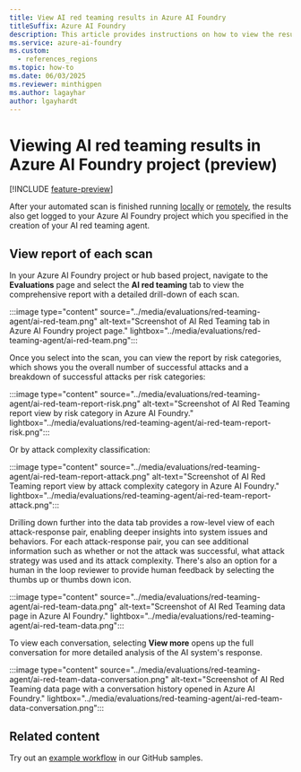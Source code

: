 ```yaml
---
title: View AI red teaming results in Azure AI Foundry
titleSuffix: Azure AI Foundry
description: This article provides instructions on how to view the results of the AI red teaming agent's scan of a Generative AI application in Azure AI Foundry.
ms.service: azure-ai-foundry
ms.custom:
  - references_regions
ms.topic: how-to
ms.date: 06/03/2025
ms.reviewer: minthigpen
ms.author: lagayhar
author: lgayhardt
---
```


# Viewing AI red teaming results in Azure AI Foundry project (preview)

[!INCLUDE [feature-preview](../includes/feature-preview.md)]

After your automated scan is finished running [locally](./develop/run-scans-ai-red-teaming-agent.md) or [remotely](./develop/run-ai-red-teaming-cloud.md), the results also get logged to your Azure AI Foundry project which you specified in the creation of your AI red teaming agent.

## View report of each scan

In your Azure AI Foundry project or hub based project, navigate to the **Evaluations** page and select the **AI red teaming** tab to view the comprehensive report with a detailed drill-down of each scan.

:::image type="content" source="../media/evaluations/red-teaming-agent/ai-red-team.png" alt-text="Screenshot of AI Red Teaming tab in Azure AI Foundry project page." lightbox="../media/evaluations/red-teaming-agent/ai-red-team.png":::

Once you select into the scan, you can view the report by risk categories, which shows you the overall number of successful attacks and a breakdown of successful attacks per risk categories:

:::image type="content" source="../media/evaluations/red-teaming-agent/ai-red-team-report-risk.png" alt-text="Screenshot of AI Red Teaming report view by risk category in Azure AI Foundry." lightbox="../media/evaluations/red-teaming-agent/ai-red-team-report-risk.png":::

Or by attack complexity classification:

:::image type="content" source="../media/evaluations/red-teaming-agent/ai-red-team-report-attack.png" alt-text="Screenshot of AI Red Teaming report view by attack complexity category in Azure AI Foundry." lightbox="../media/evaluations/red-teaming-agent/ai-red-team-report-attack.png":::

Drilling down further into the data tab provides a row-level view of each attack-response pair, enabling deeper insights into system issues and behaviors. For each attack-response pair, you can see additional information such as whether or not the attack was successful, what attack strategy was used and its attack complexity. There's also an option for a human in the loop reviewer to provide human feedback by selecting the thumbs up or thumbs down icon.

:::image type="content" source="../media/evaluations/red-teaming-agent/ai-red-team-data.png" alt-text="Screenshot of AI Red Teaming data page in Azure AI Foundry." lightbox="../media/evaluations/red-teaming-agent/ai-red-team-data.png":::

To view each conversation, selecting **View more** opens up the full conversation for more detailed analysis of the AI system's response.

:::image type="content" source="../media/evaluations/red-teaming-agent/ai-red-team-data-conversation.png" alt-text="Screenshot of AI Red Teaming data page with a conversation history opened in Azure AI Foundry." lightbox="../media/evaluations/red-teaming-agent/ai-red-team-data-conversation.png":::

## Related content

Try out an [example workflow](https://aka.ms/airedteamingagent-sample) in our GitHub samples.
